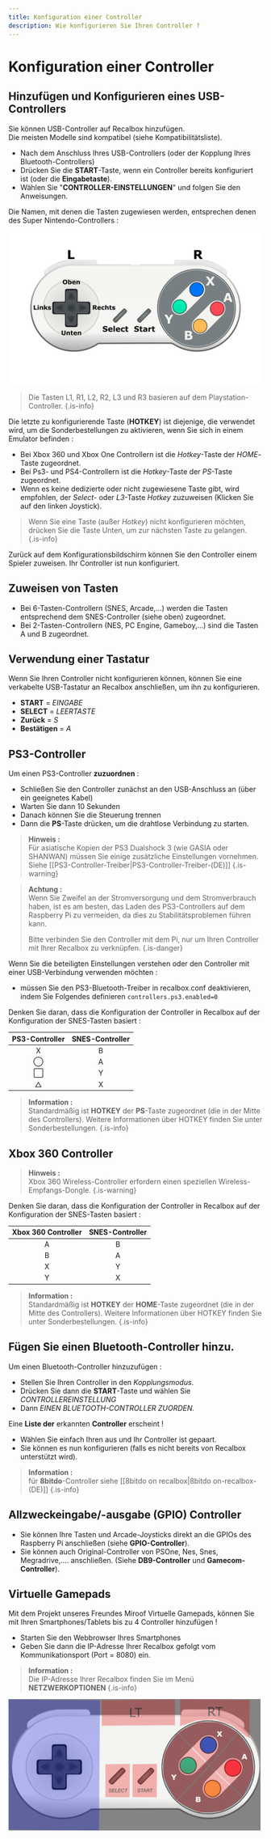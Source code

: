 ```yaml
---
title: Konfiguration einer Controller
description: Wie konfigurieren Sie Ihren Controller ?
---
```


# Konfiguration einer Controller

## Hinzufügen und Konfigurieren eines USB-Controllers

Sie können USB-Controller auf Recalbox hinzufügen.  
Die meisten Modelle sind kompatibel \(siehe Kompatibilitätsliste\).

* Nach dem Anschluss Ihres USB-Controllers \(oder der Kopplung Ihres Bluetooth-Controllers\)
* Drücken Sie die **START**-Taste, wenn ein Controller bereits konfiguriert ist \(oder die **Eingabetaste**\).
* Wählen Sie "**CONTROLLER-EINSTELLUNGEN**" und folgen Sie den Anweisungen.

Die Namen, mit denen die Tasten zugewiesen werden, entsprechen denen des Super Nintendo-Controllers :​

![Super Nintendo Controller \(SNES\)](/migration-images/basis-handbuch/erste-schritte/manette-snes-all-psd.jpg)


>Die Tasten L1, R1, L2, R2, L3 und R3 basieren auf dem Playstation-Controller.
{.is-info}

Die letzte zu konfigurierende Taste \(**HOTKEY**\) ist diejenige, die verwendet wird, um die Sonderbestellungen zu aktivieren, wenn Sie sich in einem Emulator befinden :

* Bei Xbox 360 und Xbox One Controllern ist die _Hotkey_-Taste der _HOME_-Taste zugeordnet.
* Bei Ps3- und PS4-Controllern ist die _Hotkey_-Taste der _PS_-Taste zugeordnet.
* Wenn es keine dedizierte oder nicht zugewiesene Taste gibt, wird empfohlen, der _Select_- oder _L3_-Taste _Hotkey_ zuzuweisen \(Klicken Sie auf den linken Joystick\).


>Wenn Sie eine Taste \(außer _Hotkey_\) nicht konfigurieren möchten, drücken Sie die Taste Unten, um zur nächsten Taste zu gelangen.
{.is-info}

Zurück auf dem Konfigurationsbildschirm können Sie den Controller einem Spieler zuweisen. Ihr Controller ist nun konfiguriert.

## Zuweisen von Tasten

* Bei 6-Tasten-Controllern \(SNES, Arcade,...\) werden die Tasten entsprechend dem SNES-Controller \(siehe oben\) zugeordnet.
* Bei 2-Tasten-Controllern \(NES, PC Engine, Gameboy,...\) sind die Tasten A und B zugeordnet.

## Verwendung einer Tastatur

Wenn Sie Ihren Controller nicht konfigurieren können, können Sie eine verkabelte USB-Tastatur an Recalbox anschließen, um ihn zu konfigurieren.

* **START** = _EINGABE_
* **SELECT** = _LEERTASTE_
* **Zurück** = _S_
* **Bestätigen** = _A_

## PS3-Controller

Um einen PS3-Controller **zuzuordnen** :

* Schließen Sie den Controller zunächst an den USB-Anschluss an \(über ein geeignetes Kabel\)
* Warten Sie dann 10 Sekunden
* Danach können Sie die Steuerung trennen
* Dann die **PS**-Taste drücken, um die drahtlose Verbindung zu starten.


>**Hinweis :**  
>Für asiatische Kopien der PS3 Dualshock 3 \(wie GASIA oder SHANWAN\) müssen Sie einige zusätzliche Einstellungen vornehmen. Siehe \[\[PS3-Controller-Treiber\|PS3-Controller-Treiber-\(DE\)\]\]
{.is-warning}


>**Achtung :**  
>Wenn Sie Zweifel an der Stromversorgung und dem Stromverbrauch haben, ist es am besten, das Laden des PS3-Controllers auf dem Raspberry Pi zu vermeiden, da dies zu Stabilitätsproblemen führen kann.  
>  
>Bitte verbinden Sie den Controller mit dem Pi, nur um Ihren Controller mit Ihrer Recalbox zu verknüpfen.
{.is-danger}

Wenn Sie die beteiligten Einstellungen verstehen oder den Controller mit einer USB-Verbindung verwenden möchten :

* müssen Sie den PS3-Bluetooth-Treiber in recalbox.conf deaktivieren, indem Sie Folgendes definieren `controllers.ps3.enabled=0`

Denken Sie daran, dass die Konfiguration der Controller in Recalbox auf der Konfiguration der SNES-Tasten basiert :

| PS3-Controller | SNES-Controller |
| :---: | :---: |
| X | B |
| ◯ | A |
| ⬜ | Y |
| △ | X |


>**Information :**  
>Standardmäßig ist **HOTKEY** der **PS**-Taste zugeordnet \(die in der Mitte des Controllers\). Weitere Informationen über HOTKEY finden Sie unter Sonderbestellungen.
{.is-info}

## Xbox 360 Controller 


>**Hinweis :**  
>Xbox 360 Wireless-Controller erfordern einen speziellen Wireless-Empfangs-Dongle.
{.is-warning}

Denken Sie daran, dass die Konfiguration der Controller in Recalbox auf der Konfiguration der SNES-Tasten basiert :

| Xbox 360 Controller  | SNES-Controller |
| :---: | :---: |
| A | B |
| B | A |
| X | Y |
| Y | X |


>**Information :**  
>Standardmäßig ist **HOTKEY** der **HOME**-Taste zugeordnet \(die in der Mitte des Controllers\). Weitere Informationen über HOTKEY finden Sie unter Sonderbestellungen.
{.is-info}

## Fügen Sie einen Bluetooth-Controller hinzu.

Um einen Bluetooth-Controller hinzuzufügen :

* Stellen Sie Ihren Controller in den _Kopplungsmodus_.
* Drücken Sie dann die **START**-Taste und wählen Sie _CONTROLLEREINSTELLUNG_
* Dann _EINEN BLUETOOTH-CONTROLLER ZUORDEN._

Eine **Liste der** erkannten **Controller** erscheint !

* Wählen Sie einfach Ihren aus und Ihr Controller ist gepaart.
* Sie können es nun konfigurieren \(falls es nicht bereits von Recalbox unterstützt wird\).


>**Information :**  
>für **8bitdo**-Controller siehe \[\[8bitdo on recalbox\|8bitdo on-recalbox-\(DE\)\]\]
{.is-info}

## Allzweckeingabe/-ausgabe \(GPIO\) Controller

* Sie können Ihre Tasten und Arcade-Joysticks direkt an die GPIOs des Raspberry Pi anschließen \(siehe **GPIO-Controller**\).
* Sie können auch Original-Controller von PSOne, Nes, Snes, Megradrive,.... anschließen. \(Siehe **DB9-Controller** und **Gamecom-Controller**\).

## Virtuelle Gamepads

Mit dem Projekt unseres Freundes Miroof Virtuelle Gamepads, können Sie mit Ihren Smartphones/Tablets bis zu 4 Controller hinzufügen !

* Starten Sie den Webbrowser Ihres Smartphones
* Geben Sie dann die IP-Adresse Ihrer Recalbox gefolgt vom Kommunikationsport \(Port = 8080\) ein.


>**Information :**  
>Die IP-Adresse Ihrer Recalbox finden Sie im Menü **NETZWERKOPTIONEN**
{.is-info}

![Kontaktbereiche der virtuellen Controller](/migration-images/basis-handbuch/erste-schritte/virutalgamepad_touch_zones.png)

